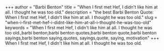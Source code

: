 +++
author = "Barbi Benton"
title = "When I first met Hef, I didn't like him at all. I thought he was too old."
description = "the best Barbi Benton Quote: When I first met Hef, I didn't like him at all. I thought he was too old."
slug = "when-i-first-met-hef-i-didnt-like-him-at-all-i-thought-he-was-too-old"
keywords = "When I first met Hef, I didn't like him at all. I thought he was too old.,barbi benton,barbi benton quotes,barbi benton quote,barbi benton sayings,barbi benton saying,quotes, sayings,quote, saying, motivation"
+++
When I first met Hef, I didn't like him at all. I thought he was too old.
